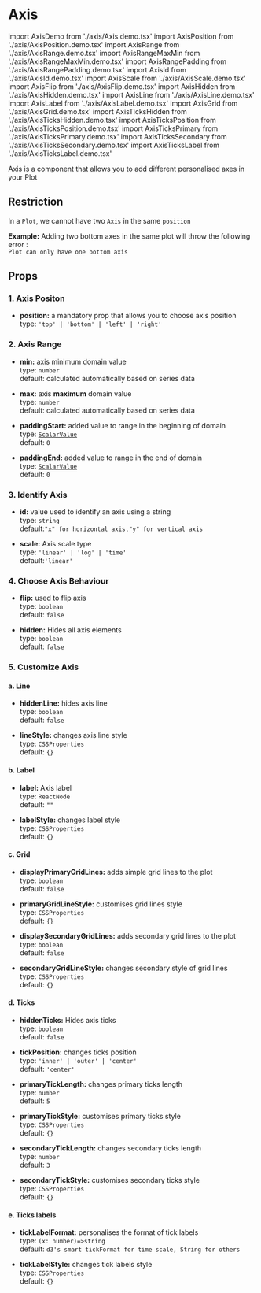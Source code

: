 # Axis

import AxisDemo from './axis/Axis.demo.tsx'
import AxisPosition from './axis/AxisPosition.demo.tsx'
import AxisRange from './axis/AxisRange.demo.tsx'
import AxisRangeMaxMin from './axis/AxisRangeMaxMin.demo.tsx'
import AxisRangePadding from './axis/AxisRangePadding.demo.tsx'
import AxisId from './axis/AxisId.demo.tsx'
import AxisScale from './axis/AxisScale.demo.tsx'
import AxisFlip from './axis/AxisFlip.demo.tsx'
import AxisHidden from './axis/AxisHidden.demo.tsx'
import AxisLine from './axis/AxisLine.demo.tsx'
import AxisLabel from './axis/AxisLabel.demo.tsx'
import AxisGrid from './axis/AxisGrid.demo.tsx'
import AxisTicksHidden from './axis/AxisTicksHidden.demo.tsx'
import AxisTicksPosition from './axis/AxisTicksPosition.demo.tsx'
import AxisTicksPrimary from './axis/AxisTicksPrimary.demo.tsx'
import AxisTicksSecondary from './axis/AxisTicksSecondary.demo.tsx'
import AxisTicksLabel from './axis/AxisTicksLabel.demo.tsx'

Axis is a component that allows you to add different personalised axes in your Plot

<AxisDemo/>

## Restriction

In a `Plot`, we cannot have two `Axis` in the same `position`

**Example:**
Adding two bottom axes in the same plot will throw the following error :<br/>
`Plot can only have one bottom axis`

## Props

### 1. Axis Positon

- **position:** a mandatory prop that allows you to choose axis position<br/>
  type: `'top' | 'bottom' | 'left' | 'right'`

<AxisPosition/>

### 2. Axis Range

  <AxisRange />

- **min:** axis minimum domain value <br />
  type: `number`<br/>
  default: calculated automatically based on series data
- **max:** axis **maximum** domain value <br />
  type: `number`<br/>
  default: calculated automatically based on series data

  <AxisRangeMaxMin/>

- **paddingStart:** added value to range in the beginning of domain<br />
  type: [`ScalarValue`](../500_types/100_scalarValue.md)<br/>
  default: `0`
- **paddingEnd:** added value to range in the end of domain<br />
  type: [`ScalarValue`](../500_types/100_scalarValue.md)<br/>
  default: `0`

  <AxisRangePadding/>

### 3. Identify Axis

- **id:** value used to identify an axis using a string<br/>
  type: `string`<br/>
  default:`"x" for horizontal axis,"y" for vertical axis`

  <AxisId />

- **scale:** Axis scale type<br/>
  type: `'linear' | 'log' | 'time'`<br/>
  default:`'linear'`

  <AxisScale />

### 4. Choose Axis Behaviour

- **flip:** used to flip axis<br />
  type: `boolean`<br/>
  default: `false`

  <AxisFlip/>

- **hidden:** Hides all axis elements<br />
  type: `boolean`<br/>
  default: `false`

  <AxisHidden/>

### 5. Customize Axis

#### a. Line

- **hiddenLine:** hides axis line<br />
  type: `boolean`<br/>
  default: `false`
- **lineStyle:** changes axis line style<br />
  type: `CSSProperties`<br/>
  default: `{}`

  <AxisLine/>

#### b. Label

- **label:** Axis label<br />
  type: `ReactNode`<br/>
  default: `""`
- **labelStyle:** changes label style<br />
  type: `CSSProperties`<br/>
  default: `{}`

  <AxisLabel/>

#### c. Grid

- **displayPrimaryGridLines:** adds simple grid lines to the plot<br />
  type: `boolean`<br/>
  default: `false`
- **primaryGridLineStyle:** customises grid lines style<br />
  type: `CSSProperties`<br/>
  default: `{}`

- **displaySecondaryGridLines:** adds secondary grid lines to the plot<br />
  type: `boolean`<br/>
  default: `false`
- **secondaryGridLineStyle:** changes secondary style of grid lines<br />
  type: `CSSProperties`<br/>
  default: `{}`

  <AxisGrid/>

#### d. Ticks

- **hiddenTicks:** Hides axis ticks<br />
  type: `boolean`<br/>
  default: `false`

  <AxisTicksHidden/>

- **tickPosition:** changes ticks position<br />
  type: `'inner' | 'outer' | 'center'`<br/>
  default: `'center'`

  <AxisTicksPosition/>

- **primaryTickLength:** changes primary ticks length<br />
  type: `number`<br/>
  default: `5`
- **primaryTickStyle:** customises primary ticks style<br />
  type: `CSSProperties`<br/>
  default: `{}`

  <AxisTicksPrimary/>

- **secondaryTickLength:** changes secondary ticks length<br />
  type: `number`<br/>
  default: `3`
- **secondaryTickStyle:** customises secondary ticks style<br />
  type: `CSSProperties`<br/>
  default: `{}`

  <AxisTicksSecondary/>

#### e. Ticks labels

- **tickLabelFormat:** personalises the format of tick labels<br />
  type: `(x: number)=>string`<br/>
  default: `d3's smart tickFormat for time scale, String for others`
- **tickLabelStyle:** changes tick labels style<br />
  type: `CSSProperties`<br/>
  default: `{}`

  <AxisTicksLabel/>
